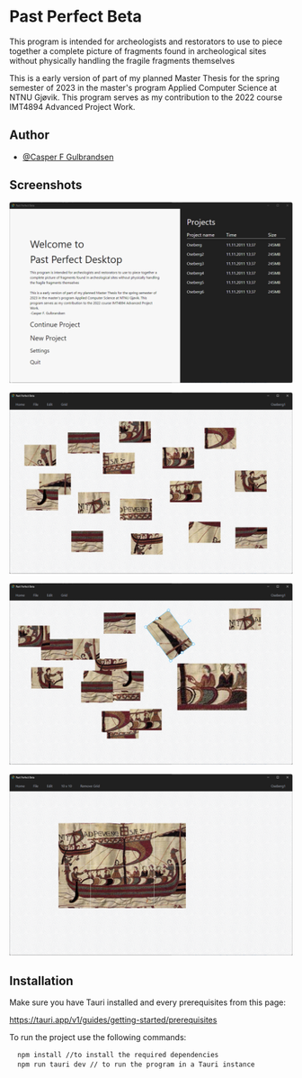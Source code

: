 # Past Perfect Beta

This program is intended for archeologists and restorators to use to piece together a complete picture of fragments found in archeological sites without physically handling the fragile fragments themselves

This is a early version of part of my planned Master Thesis for the
spring semester of 2023 in the master's program Applied Computer
Science at NTNU Gjøvik. This program serves as my contribution to the
2022 course IMT4894 Advanced Project Work.

## Author

- [@Casper F Gulbrandsen](https://github.com/casperfg)

## Screenshots

![App Screenshot](./src/Images/screenshots/landing-page-screenshot.png)

![App Screenshot](./src/Images/screenshots/canvas-page-screenshot.png)

![App Screenshot](./src/Images/screenshots/canvas-page-rotate-resize-screenshot.png)

![App Screenshot](./src/Images/screenshots/canvas-page-complete-screenshot.png)

## Installation

Make sure you have Tauri installed and every prerequisites from this page:

<https://tauri.app/v1/guides/getting-started/prerequisites>

To run the project use the following commands:

```bash
  npm install //to install the required dependencies
  npm run tauri dev // to run the program in a Tauri instance
```
